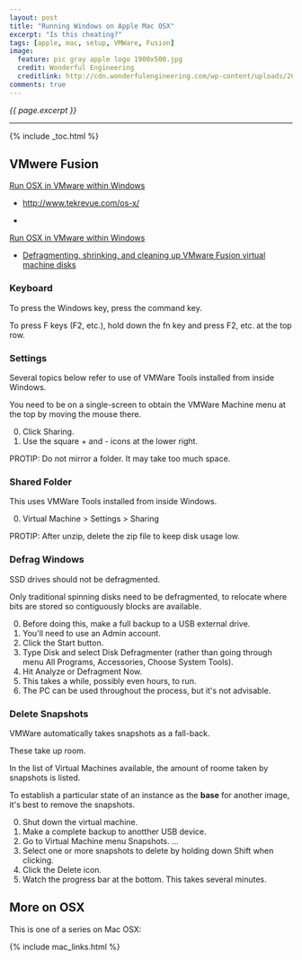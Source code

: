 ```yaml
---
layout: post
title: "Running Windows on Apple Mac OSX"
excerpt: "Is this cheating?"
tags: [apple, mac, setup, VMWare, Fusion]
image:
  feature: pic gray apple logo 1900x500.jpg
  credit: Wonderful Engineering
  creditlink: http://cdn.wonderfulengineering.com/wp-content/uploads/2013/11/apple-wallpaper-3.jpg
comments: true
---
```

<i>{{ page.excerpt }}</i>
<hr />

{% include _toc.html %}


<a id="VMware"></a>

## VMwere Fusion

<a target="_blank" href="http://www.souldevteam.net/blog/2013/10/06/os-x-mavericks-10-9-retail-vmware-image-release-notes-links/">
Run OSX in VMware within Windows</a>

* http://www.tekrevue.com/os-x/


* <a target="_blank" href="http://www.souldevteam.net/blog/2013/10/06/os-x-mavericks-10-9-retail-vmware-image-release-notes-links/">
Run OSX in VMware within Windows</a>

* <a target="_blank" href="https://kb.vmware.com/selfservice/microsites/search.do?language=en_US&cmd=displayKC&externalId=1001934">
   Defragmenting, shrinking, and cleaning up VMware Fusion virtual machine disks</a>

### Keyboard

To press the Windows key, press the command key.

To press F keys (F2, etc.), hold down the fn key and press F2, etc.
at the top row.

### Settings

Several topics below refer to use of VMWare Tools installed from inside Windows.

You need to be on a single-screen 
to obtain the VMWare Machine menu at the top by moving the mouse there.

0. Click Sharing.
0. Use the square + and - icons at the lower right.

PROTIP: Do not mirror a folder. It may take too much space.

### Shared Folder

This uses VMWare Tools installed from inside Windows.

0. Virtual Machine > Settings > Sharing

PROTIP: After unzip, delete the zip file to keep disk usage low.


### Defrag Windows

SSD drives should not be defragmented.

Only traditional spinning disks need to be defragmented,
to relocate where bits are stored so contiguously blocks
are available.

0. Before doing this, make a full backup to a USB external drive.
0. You'll need to use an Admin account.
0. Click the Start button. 
0. Type Disk and select Disk Defragmenter (rather than going through menu All Programs, Accessories, Choose System Tools).
0. Hit Analyze or Defragment Now.
0. This takes a while, possibly even hours, to run.
0. The PC can be used throughout the process, but it's not advisable.


### Delete Snapshots

VMWare automatically takes snapshots as a fall-back.

These take up room.

In the list of Virtual Machines available, the amount of roome taken by
snapshots is listed.

To establish a particular state of an instance as the <strong>base</strong> for another image, it's best to remove the snapshots.

0. Shut down the virtual machine.
0. Make a complete backup to anotther USB device.
0. Go to Virtual Machine menu Snapshots. ...
0. Select one or more snapshots to delete by holding down Shift when clicking.
0. Click the Delete icon.
0. Watch the progress bar at the bottom. This takes several minutes.


<!--
## Parallels

TBD
-->

## More on OSX

This is one of a series on Mac OSX:

{% include mac_links.html %}
